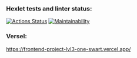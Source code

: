### Hexlet tests and linter status:
[![Actions Status](https://github.com/AidanMegabyte/frontend-project-lvl3/workflows/hexlet-check/badge.svg)](https://github.com/AidanMegabyte/frontend-project-lvl3/actions)
[![Maintainability](https://api.codeclimate.com/v1/badges/2d7301ae479faaffb6d6/maintainability)](https://codeclimate.com/github/AidanMegabyte/frontend-project-lvl3/maintainability)
### Versel:
https://frontend-project-lvl3-one-swart.vercel.app/
